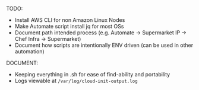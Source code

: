 TODO:
  - Install AWS CLI for non Amazon Linux Nodes
  - Make Automate script install jq for most OSs
  - Document path intended process (e.g. Automate -> Supermarket IP -> Chef Infra -> Supermarket)
  - Document how scripts are intentionally ENV driven (can be used in other automation)

DOCUMENT:
  - Keeping everything in .sh for ease of find-ability and portability
  - Logs viewable at `/var/log/cloud-init-output.log`

